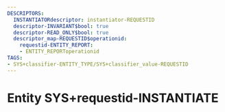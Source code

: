 ```yaml
---
DESCRIPTORS:
  INSTANTIATORdescriptor: instantiator-REQUESTID
  descriptor-INVARIANT$bool: true
  descriptor-READ_ONLY$bool: true
  descriptor_map-REQUESTID$operationid:
    requestid-ENTITY_REPORT:
    - ENTITY_REPORToperationid
TAGS:
- SYS+classifier-ENTITY_TYPE/SYS+classifier_value-REQUESTID
---
```

# Entity SYS+requestid-INSTANTIATE

